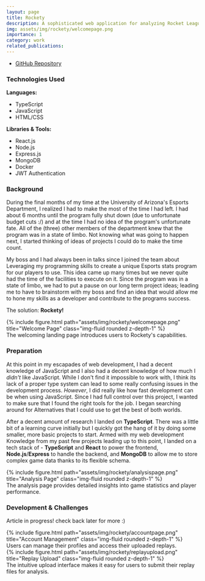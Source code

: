 ```yaml
---
layout: page
title: Rockety
description: A sophisticated web application for analyzing Rocket League replay files, developed at the University of Arizona. This tool helps players and teams improve their gameplay through detailed statistical analysis and visualization of match data
img: assets/img/rockety/welcomepage.png
importance: 1
category: work
related_publications:
---
```


- [GitHub Repository](https://github.com/kaderator2/Rockety)

### Technologies Used

**Languages:**

- TypeScript
- JavaScript
- HTML/CSS

**Libraries & Tools:**

- React.js
- Node.js
- Express.js
- MongoDB
- Docker
- JWT Authentication

### Background

During the final months of my time at the University of Arizona's Esports Department, I realized I had to make the most of the time I had left. I had about 6 months until the program fully shut down (due to unfortunate budget cuts :/) and at the time I had no idea of the program's unfortunate fate. All of the (three) other members of the department knew that the program was in a state of limbo. Not knowing what was going to happen next, I started thinking of ideas of projects I could do to make the time count. 

My boss and I had always been in talks since I joined the team about Leveraging my programming skills to create a unique Esports stats program for our players to use. This idea came up many times but we never quite had the time of the facilities to execute on it. Since the program was in a state of limbo, we had to put a pause on our long term project ideas; leading me to have to brainstorm with my boss and find an idea that would allow me to hone my skills as a developer and contribute to the programs success.

The solution:
**Rockety!**

<div class="row">
    <div class="col-sm mt-3 mt-md-0">
        {% include figure.html path="assets/img/rockety/welcomepage.png" title="Welcome Page" class="img-fluid rounded z-depth-1" %}
    </div>
</div>
<div class="caption">
    The welcoming landing page introduces users to Rockety's capabilities.
</div>

### Preparation

At this point in my escapades of web development, I had a decent knowledge of JavaScript and I also had a decent knowledge of how much I *didn't* like JavaScript. While I don't find it impossible to work with, I think its lack of a proper type system can lead to some really confusing issues in the development process. *However*, I did really like how fast development can be when using JavaScript. Since I had full control over this project, I wanted to make sure that I found the right tools for the job. I began searching around for Alternatives that I could use to get the best of both worlds. 

After a decent amount of research I landed on **TypeScript**. There was a little bit of a learning curve initially but I quickly got the hang of it by doing some smaller, more basic projects to start. Armed with my web development Knowledge from my past few projects leading up to this point, I landed on a tech stack of - **TypeScript** and **React** to power the frontend, **Node.js**/**Express** to handle the backend, and **MongoDB** to allow me to store complex game data thanks to its flexible schema.

<div class="row">
    <div class="col-sm mt-3 mt-md-0">
        {% include figure.html path="assets/img/rockety/analysispage.png" title="Analysis Page" class="img-fluid rounded z-depth-1" %}
    </div>
</div>
<div class="caption">
    The analysis page provides detailed insights into game statistics and player performance.
</div>

### Development & Challenges
Article in progress! check back later for more :)


<div class="row">
    <div class="col-sm mt-3 mt-md-0">
        {% include figure.html path="assets/img/rockety/accountpage.png" title="Account Management" class="img-fluid rounded z-depth-1" %}
    </div>
</div>
<div class="caption">
    Users can manage their profiles and access their uploaded replays.
</div>

<div class="row">
    <div class="col-sm mt-3 mt-md-0">
        {% include figure.html path="assets/img/rockety/replayupload.png" title="Replay Upload" class="img-fluid rounded z-depth-1" %}
    </div>
</div>
<div class="caption">
    The intuitive upload interface makes it easy for users to submit their replay files for analysis.
</div>

